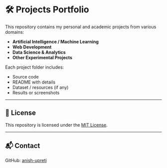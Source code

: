 # 🛠 Projects Portfolio

This repository contains my personal and academic projects from various domains:
- **Artificial Intelligence / Machine Learning**
- **Web Development**
- **Data Science & Analytics**
- **Other Experimental Projects**

Each project folder includes:
- Source code
- README with details
- Dataset / resources (if any)
- Results or screenshots

---

## 📜 License
This repository is licensed under the [MIT License](LICENSE).

---

## 📬 Contact
GitHub: [anish-upreti](https://github.com/anish-upreti)  

